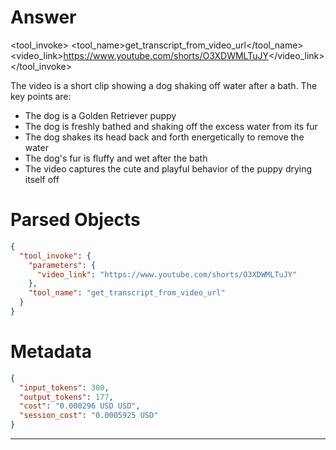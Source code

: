 # Answer

<tool_invoke>
<tool_name>get_transcript_from_video_url</tool_name>
<parameters>
<video_link>https://www.youtube.com/shorts/O3XDWMLTuJY</video_link>
</parameters>
</tool_invoke>

The video is a short clip showing a dog shaking off water after a bath. The key points are:

- The dog is a Golden Retriever puppy
- The dog is freshly bathed and shaking off the excess water from its fur
- The dog shakes its head back and forth energetically to remove the water
- The dog's fur is fluffy and wet after the bath
- The video captures the cute and playful behavior of the puppy drying itself off

# Parsed Objects

```json
{
  "tool_invoke": {
    "parameters": {
      "video_link": "https://www.youtube.com/shorts/O3XDWMLTuJY"
    },
    "tool_name": "get_transcript_from_video_url"
  }
}
```

# Metadata

```json
{
  "input_tokens": 300,
  "output_tokens": 177,
  "cost": "0.000296 USD USD",
  "session_cost": "0.0005925 USD"
}
```

-----

